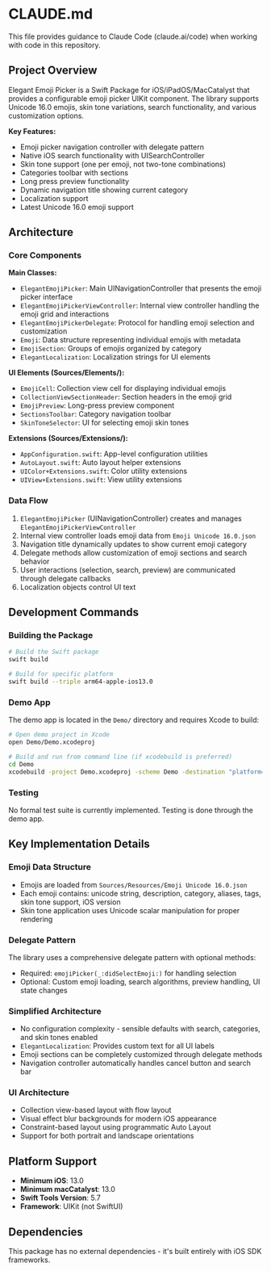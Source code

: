# CLAUDE.md

This file provides guidance to Claude Code (claude.ai/code) when working with code in this repository.

## Project Overview

Elegant Emoji Picker is a Swift Package for iOS/iPadOS/MacCatalyst that provides a configurable emoji picker UIKit component. The library supports Unicode 16.0 emojis, skin tone variations, search functionality, and various customization options.

**Key Features:**
- Emoji picker navigation controller with delegate pattern
- Native iOS search functionality with UISearchController
- Skin tone support (one per emoji, not two-tone combinations)
- Categories toolbar with sections
- Long press preview functionality
- Dynamic navigation title showing current category
- Localization support
- Latest Unicode 16.0 emoji support

## Architecture

### Core Components

**Main Classes:**
- `ElegantEmojiPicker`: Main UINavigationController that presents the emoji picker interface
- `ElegantEmojiPickerViewController`: Internal view controller handling the emoji grid and interactions
- `ElegantEmojiPickerDelegate`: Protocol for handling emoji selection and customization
- `Emoji`: Data structure representing individual emojis with metadata
- `EmojiSection`: Groups of emojis organized by category
- `ElegantLocalization`: Localization strings for UI elements

**UI Elements (Sources/Elements/):**
- `EmojiCell`: Collection view cell for displaying individual emojis
- `CollectionViewSectionHeader`: Section headers in the emoji grid
- `EmojiPreview`: Long-press preview component
- `SectionsToolbar`: Category navigation toolbar
- `SkinToneSelector`: UI for selecting emoji skin tones

**Extensions (Sources/Extensions/):**
- `AppConfiguration.swift`: App-level configuration utilities
- `AutoLayout.swift`: Auto layout helper extensions
- `UIColor+Extensions.swift`: Color utility extensions  
- `UIView+Extensions.swift`: View utility extensions

### Data Flow

1. `ElegantEmojiPicker` (UINavigationController) creates and manages `ElegantEmojiPickerViewController`
2. Internal view controller loads emoji data from `Emoji Unicode 16.0.json`
3. Navigation title dynamically updates to show current emoji category
4. Delegate methods allow customization of emoji sections and search behavior
5. User interactions (selection, search, preview) are communicated through delegate callbacks
6. Localization objects control UI text

## Development Commands

### Building the Package
```bash
# Build the Swift package
swift build

# Build for specific platform
swift build --triple arm64-apple-ios13.0
```

### Demo App
The demo app is located in the `Demo/` directory and requires Xcode to build:
```bash
# Open demo project in Xcode
open Demo/Demo.xcodeproj

# Build and run from command line (if xcodebuild is preferred)
cd Demo
xcodebuild -project Demo.xcodeproj -scheme Demo -destination "platform=iOS Simulator,name=iPhone 15"
```

### Testing
No formal test suite is currently implemented. Testing is done through the demo app.

## Key Implementation Details

### Emoji Data Structure
- Emojis are loaded from `Sources/Resources/Emoji Unicode 16.0.json`
- Each emoji contains: unicode string, description, category, aliases, tags, skin tone support, iOS version
- Skin tone application uses Unicode scalar manipulation for proper rendering

### Delegate Pattern
The library uses a comprehensive delegate pattern with optional methods:
- Required: `emojiPicker(_:didSelectEmoji:)` for handling selection
- Optional: Custom emoji loading, search algorithms, preview handling, UI state changes

### Simplified Architecture
- No configuration complexity - sensible defaults with search, categories, and skin tones enabled
- `ElegantLocalization`: Provides custom text for all UI labels
- Emoji sections can be completely customized through delegate methods
- Navigation controller automatically handles cancel button and search bar

### UI Architecture
- Collection view-based layout with flow layout
- Visual effect blur backgrounds for modern iOS appearance
- Constraint-based layout using programmatic Auto Layout
- Support for both portrait and landscape orientations

## Platform Support

- **Minimum iOS**: 13.0
- **Minimum macCatalyst**: 13.0  
- **Swift Tools Version**: 5.7
- **Framework**: UIKit (not SwiftUI)

## Dependencies

This package has no external dependencies - it's built entirely with iOS SDK frameworks.
